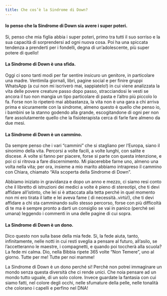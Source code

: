 ```yaml
---
title: Che cos’è la Sindrome di Down?
---
```


#### Io penso che la Sindrome di Down sia avere i super poteri.

Si, penso che mia figlia abbia i super poteri, primo tra tutti il suo sorriso e la sua capacità di sorprendersi ad ogni nuova cosa. Poi ha una spiccata tendenza a prenderti per i fondelli, degna di un’adolescente, più super potere di quello!

#### La Sindrome di Down è una sfida.

Oggi ci sono tanti modi per far sentire insicuro un genitore, in particolare una madre. Ventimila giornali, libri, pagine social e per finire gruppi WhatsApp (a cui non mi iscriverò mai, sappiatelo!) in cui viene analizzata la vita delle povere creature passo dopo passo, stracciandosi le vesti se ancora il tuo non mangia un tipo particolare di pasta e l’altro più piccolo lo fa. Forse non lo ripeterò mai abbastanza, la vita non è una gara a chi arriva prima e sicuramente con la sindrome, almeno questo è quello che penso io, i bambini se la stanno godendo alla grande, escogitandone di ogni per non fare assolutamente quello che la fisioterapista cerca di farle fare almeno da due mesi. 

#### La Sindrome di Down è un cammino.

Da sempre penso che i vari “cammini” che si stagliano per l’Europa, siano il sinonimo della vita. Percorsi a volte facili, a volte lunghi, con salite e discese. A volte si fanno per piacere, forse si parte con questa intenzione, e poi ci si ritrova a fare discernimento. Mi piacerebbe farne uno, almeno una volta nella vita; per ora, insieme a mio marito abbiamo intrapreso il cammino con Chiara, chiamato “Alla scoperta della Sindrome di Down”. 

Abbiamo iniziato in gravidanza e dopo un anno e mezzo, ci siamo resi conto che il libretto di istruzioni dei medici a volte è pieno di stereotipi, che ti devi affidare all’istinto, che lei si è attaccata alla tetta perché in quel momento non mi ero tirata il latte e lei aveva fame ( di necessità..virtù!), che ti devi affidare a chi sta camminando sullo stesso percorso, forse con più difficoltà di te ma è sempre pronto a darti un consiglio se vai in panico (perché sei umana) leggendo i commenti in una delle pagine di cui sopra. 

#### La Sindrome di Down è un dono.

Dico questo non sulla base della mia fede. Si, la fede aiuta, tanto, infinitamente, nelle notti in cui resti sveglia a pensare al futuro, all’asilo, se l’accetteranno le maestre, i compagnetti, e quando poi toccherà alla scuola? La fede mi calma. Dio, nella Bibbia ripete 365 volte “Non Temere”, uno al giorno. Tutte per me! Tutte per noi mamme! 

La Sindrome di Down è un dono perché si! Perchè non potrei immaginare un mondo senza questa diversità che ci rende unici. Che noia pensare ad un mondo tutto uguale, di un solo colore. Invece guardate la fantasia con cui siamo fatti, nel colore degli occhi, nelle sfumature della pelle, nelle tonalità che colorano i capelli e perfino nel DNA! 
